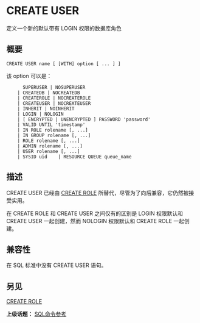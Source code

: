 # CREATE USER

定义一个新的默认带有 LOGIN 权限的数据库角色

## 概要

```
CREATE USER name [ [WITH] option [ ... ] ]
```
该 option 可以是：

```
      SUPERUSER | NOSUPERUSER
    | CREATEDB | NOCREATEDB
    | CREATEROLE | NOCREATEROLE
    | CREATEUSER | NOCREATEUSER
    | INHERIT | NOINHERIT
    | LOGIN | NOLOGIN
    | [ ENCRYPTED | UNENCRYPTED ] PASSWORD 'password'
    | VALID UNTIL 'timestamp' 
    | IN ROLE rolename [, ...]
    | IN GROUP rolename [, ...]
    | ROLE rolename [, ...]
    | ADMIN rolename [, ...]
    | USER rolename [, ...]
    | SYSID uid    | RESOURCE QUEUE queue_name
```
## 描述

CREATE USER 已经由 [CREATE ROLE](./create-role.md) 所替代，尽管为了向后兼容，它仍然被接受实用。

在 CREATE ROLE 和 CREATE USER 之间仅有的区别是 LOGIN 权限默认和 CREATE USER 一起创建，然而 NOLOGIN 权限默认和 CREATE ROLE 一起创建。

## 兼容性

在 SQL 标准中没有 CREATE USER 语句。

## 另见

[CREATE ROLE](./create-role.md)

**上级话题：** [SQL命令参考](./README.md)
